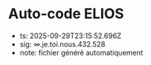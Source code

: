 # Auto-code ELIOS
- ts: 2025-09-29T23:15:52.696Z
- sig: ∞.je.toi.nous.432.528
- note: fichier généré automatiquement